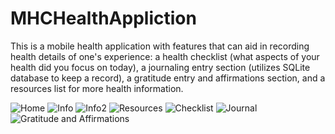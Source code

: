 # MHCHealthAppliction

This is a mobile health application with features that can aid in recording health details of one's experience: a health checklist 
(what aspects of your health did you focus on today), a journaling entry section (utilizes SQLite database to keep a record), 
a gratitude entry and affirmations section, and a resources list for more health information.

![Home](https://github.com/snehakanaujia/MHCHealthAppliction/blob/master/Home.png)
![Info](https://github.com/snehakanaujia/MHCHealthAppliction/blob/master/Info.png)
![Info2](https://github.com/snehakanaujia/MHCHealthAppliction/blob/master/Info2.png)
![Resources](https://github.com/snehakanaujia/MHCHealthAppliction/blob/master/Resource.png)
![Checklist](https://github.com/snehakanaujia/MHCHealthAppliction/blob/master/Checklist.png)
![Journal](https://github.com/snehakanaujia/MHCHealthAppliction/blob/master/Journal.png)
![Gratitude and Affirmations](https://github.com/snehakanaujia/MHCHealthAppliction/blob/master/Gratitude%20and%20Affirmations.png)
